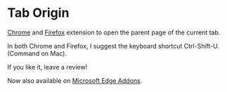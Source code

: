 Tab Origin
==========

[Chrome](https://chrome.google.com/webstore/detail/tab-origin/koegbhcaimimhafaocefleldecfecjhn)
and [Firefox](https://addons.mozilla.org/firefox/addon/tab-origin/) extension to open the parent page of the current tab.

In both Chrome and Firefox, I suggest the keyboard shortcut Ctrl-Shift-U. (Command on Mac).

If you like it, leave a review!

Now also available on [Microsoft Edge Addons](https://microsoftedge.microsoft.com/addons/detail/tab-origin/pjokhhddbfamccemjneocheekkoognbo).
